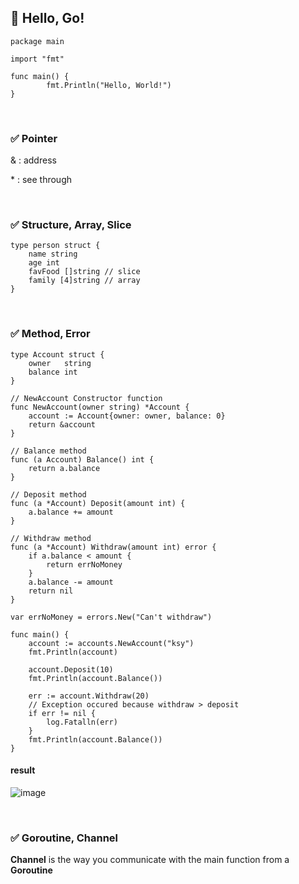 ## 📣 Hello, Go!



```
package main

import "fmt"

func main() {
        fmt.Println("Hello, World!")
}
```
<br>

### ✅ Pointer
& : address

<a>*</a> : see through

<br>

### ✅ Structure, Array, Slice
```
type person struct {
	name string
	age int
	favFood []string // slice
	family [4]string // array
}
```
<br>

### ✅ Method, Error

```
type Account struct {
	owner   string
	balance int
}

// NewAccount Constructor function
func NewAccount(owner string) *Account {
	account := Account{owner: owner, balance: 0}
	return &account
}

// Balance method
func (a Account) Balance() int {
	return a.balance
}

// Deposit method
func (a *Account) Deposit(amount int) {
	a.balance += amount
}

// Withdraw method
func (a *Account) Withdraw(amount int) error {
	if a.balance < amount {
		return errNoMoney
	}
	a.balance -= amount
	return nil
}

var errNoMoney = errors.New("Can't withdraw")
```
```
func main() {
	account := accounts.NewAccount("ksy")
	fmt.Println(account)

	account.Deposit(10)
	fmt.Println(account.Balance())

	err := account.Withdraw(20)
	// Exception occured because withdraw > deposit
	if err != nil {
		log.Fatalln(err) 
	}
	fmt.Println(account.Balance())
}
```
#### result
![image](https://user-images.githubusercontent.com/81916648/134031118-2fe8157b-06e2-4c1d-a321-2fd161fe9ffd.png)

<br>

### ✅ Goroutine, Channel
<b>Channel</b> is the way you communicate with the main function from a <b>Goroutine</b>
